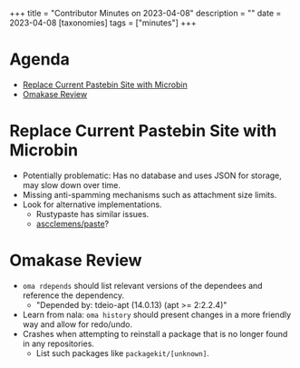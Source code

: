 +++
title = "Contributor Minutes on 2023-04-08"
description = ""
date = 2023-04-08
[taxonomies]
tags = ["minutes"]
+++

Agenda
======

- [Replace Current Pastebin Site with Microbin](#replace-current-pastebin-site-with-microbin)
- [Omakase Review](#omakase-review)

Replace Current Pastebin Site with Microbin
===========================================

- Potentially problematic: Has no database and uses JSON for storage, may slow
  down over time.
- Missing anti-spamming mechanisms such as attachment size limits.
- Look for alternative implementations.
    - Rustypaste has similar issues.
    - [ascclemens/paste](https://github.com/ascclemens/paste)?

Omakase Review
==============

- `oma rdepends` should list relevant versions of the dependees and reference
  the dependency.
    - "Depended by: tdeio-apt (14.0.13) (apt >= 2:2.2.4)"
- Learn from nala: `oma history` should present changes in a more friendly way
  and allow for redo/undo.
- Crashes when attempting to reinstall a package that is no longer found in any
  repositories.
    - List such packages like `packagekit/[unknown]`.
